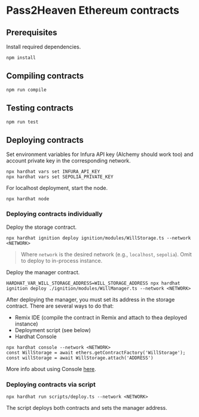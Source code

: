 # Pass2Heaven Ethereum contracts

## Prerequisites

Install required dependencies.

```
npm install
```

## Compiling contracts

```
npm run compile
```

## Testing contracts

```
npm run test
```

## Deploying contracts

Set environment variables for Infura API key (Alchemy should work too) and account private key in the corresponding network.

```
npx hardhat vars set INFURA_API_KEY
npx hardhat vars set SEPOLIA_PRIVATE_KEY
```

For localhost deployment, start the node.

```
npx hardhat node
```

### Deploying contracts individually

Deploy the storage contract.

```
npx hardhat ignition deploy ignition/modules/WillStorage.ts --network <NETWORK>
```

> Where `network` is the desired network (e.g., `localhost`, `sepolia`). Omit to deploy to in-process instance.

Deploy the manager contract.

```
HARDHAT_VAR_WILL_STORAGE_ADDRESS=WILL_STORAGE_ADDRESS npx hardhat ignition deploy ./ignition/modules/WillManager.ts --network <NETWORK>
```

After deploying the manager, you must set its address in the storage contract. There are several ways to do that:

- Remix IDE (compile the contract in Remix and attach to thea deployed instance)
- Deployment script (see below)
- Hardhat Console

```
npx hardhat console --network <NETWORK>
const WillStorage = await ethers.getContractFactory('WillStorage');
const willStorage = await WillStorage.attach('ADDRESS')
```

More info about using Console [here](https://docs.openzeppelin.com/learn/deploying-and-interacting#interacting-from-the-console).

### Deploying contracts via script

```
npx hardhat run scripts/deploy.ts --network <NETWORK>
```

The script deploys both contracts and sets the manager address.
